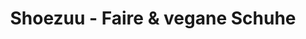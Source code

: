 ---
title: "Shoezuu - Faire & vegane Schuhe"
url: /gelsenkirchen/shoezuu-faire-und-vegane-schuhe/
shop: Kleidung
---